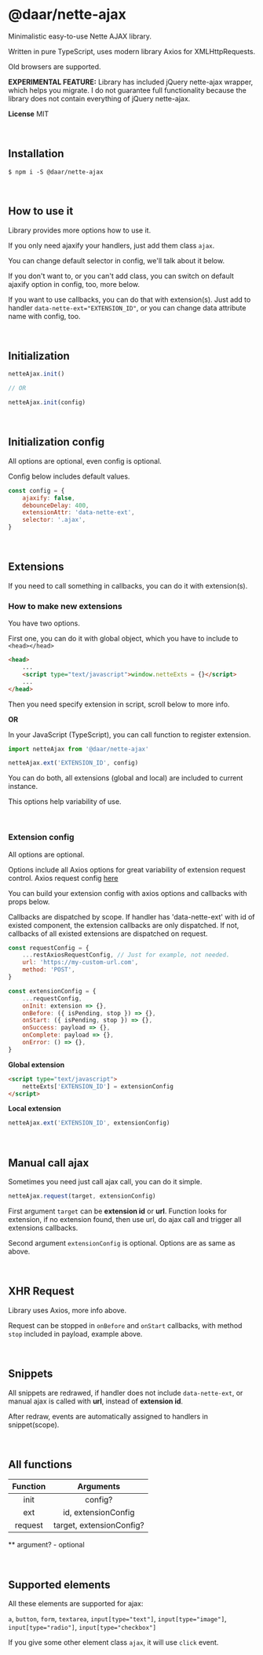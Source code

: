# **@daar/nette-ajax**
Minimalistic easy-to-use Nette AJAX library.

Written in pure TypeScript, uses modern library Axios for XMLHttpRequests.

Old browsers are supported.

**EXPERIMENTAL FEATURE:**  Library has included jQuery nette-ajax wrapper, which helps you migrate. I do not guarantee full functionality because the library does not contain everything of jQuery nette-ajax.

**License**
MIT


&nbsp;
## **Installation**

```
$ npm i -S @daar/nette-ajax
```

&nbsp;
## **How to use it**
Library provides more options how to use it.

If you only need ajaxify your handlers, just add them class `ajax`.

You can change default selector in config, we'll talk about it below.

If you don't want to, or you can't add class, you can switch on default ajaxify option in config, too, more below.

If you want to use callbacks, you can do that with extension(s). Just add to handler `data-nette-ext="EXTENSION_ID"`, or you can change data attribute name with config, too.

&nbsp;
## **Initialization**
```javascript
netteAjax.init()

// OR

netteAjax.init(config)
```

&nbsp;
## **Initialization config**
All options are optional, even config is optional.

Config below includes default values.
```javascript
const config = {
    ajaxify: false,
    debounceDelay: 400,
    extensionAttr: 'data-nette-ext',
    selector: '.ajax',
}
```

&nbsp;
## **Extensions**
If you need to call something in callbacks, you can do it with extension(s).

### How to make new extensions
You have two options.

First one, you can do it with global object, which you have to include to `<head></head>`
```html
<head>
    ...
    <script type="text/javascript">window.netteExts = {}</script>
    ...
</head>
```
Then you need specify extension in script, scroll below to more info.

**OR**

In your JavaScript (TypeScript), you can call function to register extension.
```javascript
import netteAjax from '@daar/nette-ajax'

netteAjax.ext('EXTENSION_ID', config)
```

You can do both, all extensions (global and local) are included to current instance.

This options help variability of use.

&nbsp;
### Extension config
All options are optional.

Options include all Axios options for great variability of extension request control. Axios request config [here](https://github.com/axios/axios)

You can build your extension config with axios options and callbacks with props below.

Callbacks are dispatched by scope. If handler has 'data-nette-ext' with id of existed component, the extension callbacks are only dispatched. If not, callbacks of all existed extensions are dispatched on request.
```javascript
const requestConfig = {
    ...restAxiosRequestConfig, // Just for example, not needed.
    url: 'https://my-custom-url.com',
    method: 'POST',
}

const extensionConfig = {
    ...requestConfig,
    onInit: extension => {},
    onBefore: ({ isPending, stop }) => {},
    onStart: ({ isPending, stop }) => {},
    onSuccess: payload => {},
    onComplete: payload => {},
    onError: () => {},
}
```

**Global extension**
```html
<script type="text/javascript">
    netteExts['EXTENSION_ID'] = extensionConfig
</script>
```

**Local extension**
```javascript
netteAjax.ext('EXTENSION_ID', extensionConfig)
```

&nbsp;
## **Manual call ajax**
Sometimes you need just call ajax call, you can do it simple.
```javascript
netteAjax.request(target, extensionConfig)
```
First argument `target` can be **extension id** or **url**. Function looks for extension, if no extension found, then use url, do ajax call and trigger all extensions callbacks.

Second argument `extensionConfig` is optional. Options are as same as above.

&nbsp;
## **XHR Request**
Library uses Axios, more info above.

Request can be stopped in `onBefore` and `onStart` callbacks, with method `stop` included in payload, example above.

&nbsp;
## **Snippets**
All snippets are redrawed, if handler does not include `data-nette-ext`, or manual ajax is called with **url**, instead of **extension id**.

After redraw, events are automatically assigned to handlers in snippet(scope). 

&nbsp;
## **All functions**
| Function |        Arguments        |
|:--------:|:-----------------------:|
| init     | config?                  |
| ext      | id, extensionConfig     |
| request  | target, extensionConfig? |

** argument? - optional

&nbsp;
## **Supported elements**
All these elements are supported for ajax:

`a`, `button`, `form`, `textarea`, `input[type="text"]`, `input[type="image"]`, `input[type="radio"]`, `input[type="checkbox"]`

If you give some other element class `ajax`, it will use `click` event.
